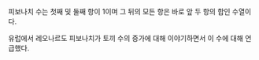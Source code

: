 피보나치 수는 첫째 및 둘째 항이 1이며 그 뒤의 모든 항은 바로 앞 두 항의 합인 수열이다.

유럽에서 레오나르도 피보나치가 토끼 수의 증가에 대해 이야기하면서 이 수에 대해 언급했다. 
